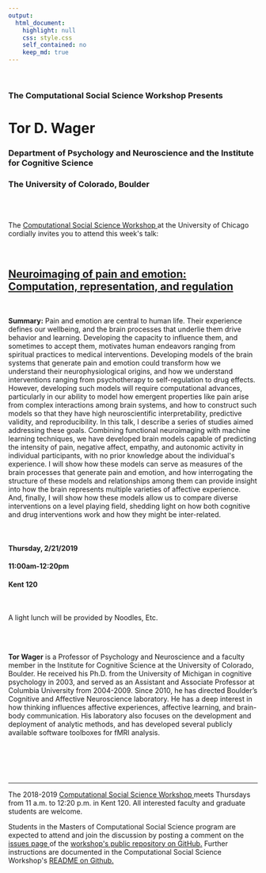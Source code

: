 ```yaml
---
output:
  html_document:
    highlight: null
    css: style.css
    self_contained: no
    keep_md: true
---
```






<br>

<h3 class=pfblock-header> The Computational Social Science Workshop Presents </h3>

<h1 class=pfblock-header3> Tor D. Wager </h1>
<h3 class=pfblock-header3> Department of Psychology and Neuroscience and the Institute for Cognitive Science </h3>
<h3 class=pfblock-header3> The University of Colorado, Boulder </h3>

<br><br>



<p class=pfblock-header3>The <a href="https://macss.uchicago.edu/content/computation-workshop"> Computational Social Science Workshop </a> at the University of Chicago cordially invites you to attend this week's talk:</p>

<br>

<div class=pfblock-header3>
<h2 class=pfblock-header>
  <a href="https://github.com/uchicago-computation-workshop/tor_wager/blob/master/Jepma_et_al-2018-Nature_Human_Behaviour.pdf"> Neuroimaging of pain and emotion: Computation, representation, and regulation </a>
</h2>

<br>
</div>

<p class=footertext2>

**Summary:** Pain and emotion are central to human life. Their experience defines our wellbeing, and the brain processes that underlie them drive behavior and learning. Developing the capacity to influence them, and sometimes to accept them, motivates human endeavors ranging from spiritual practices to medical interventions.  Developing models of the brain systems that generate pain and emotion could transform how we understand their neurophysiological origins, and how we understand interventions ranging from psychotherapy to self-regulation to drug effects. However, developing such models will require computational advances, particularly in our ability to model how emergent properties like pain arise from complex interactions among brain systems, and how to construct such models so that they have high neuroscientific interpretability, predictive validity, and reproducibility. In this talk, I describe a series of studies aimed addressing these goals.  Combining functional neuroimaging with machine learning techniques, we have developed brain models capable of predicting the intensity of pain, negative affect, empathy, and autonomic activity in individual participants, with no prior knowledge about the individual's experience. I will show how these models can serve as measures of the brain processes that generate pain and emotion, and how interrogating the structure of these models and relationships among them can provide insight into how the brain represents multiple varieties of affective experience. And, finally, I will show how these models allow us to compare diverse interventions on a level playing field, shedding light on how both cognitive and drug interventions work and how they might be inter-related.


</p>

<br>



<h4 class=pfblock-header3> Thursday, 2/21/2019 </h4>
<h4 class=pfblock-header3> 11:00am-12:20pm </h4>
<h4 class=pfblock-header3> Kent 120 </h4>

<br>

<p class=pfblock-header3> A light lunch will be provided by Noodles, Etc.</p>

<br><br>

<p class=footertext2>

**Tor Wager** is a Professor of Psychology and Neuroscience and a faculty member in the Institute for Cognitive Science at the University of Colorado, Boulder. He received his Ph.D. from the University of Michigan in cognitive psychology in 2003, and served as an Assistant and Associate Professor at Columbia University from 2004-2009. Since 2010, he has directed Boulder’s Cognitive and Affective Neuroscience laboratory. He has a deep interest in how thinking influences affective experiences, affective learning, and brain-body communication. His laboratory also focuses on the development and deployment of analytic methods, and has developed several publicly available software toolboxes for fMRI analysis.
</p>

<br>



<br><br>


---

<p class=footertext> The 2018-2019 <a href="https://macss.uchicago.edu/content/computation-workshop"> Computational Social Science Workshop </a> meets Thursdays from 11 a.m. to 12:20 p.m. in Kent 120. All interested faculty and graduate students are welcome.</p>

<p class=footertext>Students in the Masters of Computational Social Science program are expected to attend and join the discussion by posting a comment on the <a href="https://github.com/uchicago-computation-workshop/tor_wager/issues"> issues page </a> of the <a href="https://github.com/uchicago-computation-workshop/tor_wager"> workshop's public repository on GitHub.</a> Further instructions are documented in the Computational Social Science Workshop's <a href="https://github.com/uchicago-computation-workshop/README"> README on Github.</a></p>
